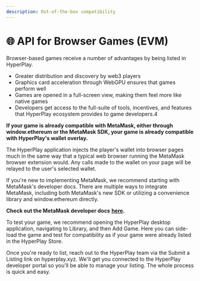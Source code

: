 ```yaml
---
description: Out-of-the-box compatibility
---
```


# 🌐 API for Browser Games (EVM)

Browser-based games receive a number of advantages by being listed in HyperPlay.&#x20;

* Greater distribution and discovery by web3 players
* Graphics card acceleration through WebGPU ensures that games perform well
* Games are opened in a full-screen view, making them feel more like native games
* Developers get access to the full-suite of tools, incentives, and features that HyperPlay ecosystem provides to game developers.4

**If your game is already compatible with MetaMask, either through window.ethereum or the MetaMask SDK, your game is already compatible with HyperPlay's wallet overlay.**&#x20;

The HyperPlay application injects the player's wallet into browser pages much in the same way that a typical web browser running the MetaMask browser extension would. Any calls made to the wallet on your page will be relayed to the user's selected wallet.

If you're new to implementing MetaMask, we recommend starting with MetaMask's developer docs. There are multiple ways to integrate MetaMask, including both MetaMask's new SDK or utilizing a convenience library and window.ethereum directly.

**Check out the MetaMask developer docs** [**here**](https://docs.metamask.io/wallet/how-to/connect/)**.**

To test your game, we recommend opening the HyperPlay desktop application, navigating to Library, and then Add Game. Here you can side-load the game and test for compatibility as if your game were already listed in the HyperPlay Store.

Once you're ready to list, reach out to the HyperPlay team via the Submit a Listing link on hyperplay.xyz. We'll get you connected to the HyperPlay developer portal so you'll be able to manage your listing. The whole process is quick and easy.
